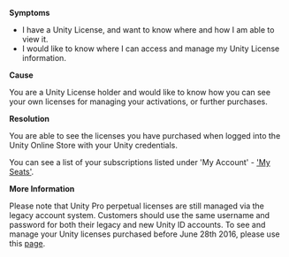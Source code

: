 
        

**Symptoms** 

*   I have a Unity License, and want to know where and how I am able to view it.
*   I would like to know where I can access and manage my Unity License information.

**Cause** 

You are a Unity License holder and would like to know how you can see your own licenses for managing your activations, or further purchases.

**Resolution** 

You are able to see the licenses you have purchased when logged into the Unity Online Store with your Unity credentials.

You can see a list of your subscriptions listed under 'My Account' - ['My Seats'](https://id.unity.com/subscriptions).

**More Information** 

Please note that Unity Pro perpetual licenses are still managed via the legacy account system. Customers should use the same username and password for both their legacy and new Unity ID accounts. To see and manage your Unity licenses purchased before June 28th 2016, please use this [page](https://store.unity3d.com/en/account/licenses).


      